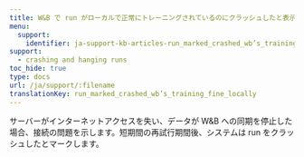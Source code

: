```yaml
---
title: W&B で run がローカルで正常にトレーニングされているのにクラッシュしたと表示されるのはなぜですか？
menu:
  support:
    identifier: ja-support-kb-articles-run_marked_crashed_wb’s_training_fine_locally
support:
  - crashing and hanging runs
toc_hide: true
type: docs
url: /ja/support/:filename
translationKey: run_marked_crashed_wb’s_training_fine_locally
---
```

サーバーがインターネットアクセスを失い、データが W&B への同期を停止した場合、接続の問題を示します。短期間の再試行期間後、システムは run をクラッシュしたとマークします。